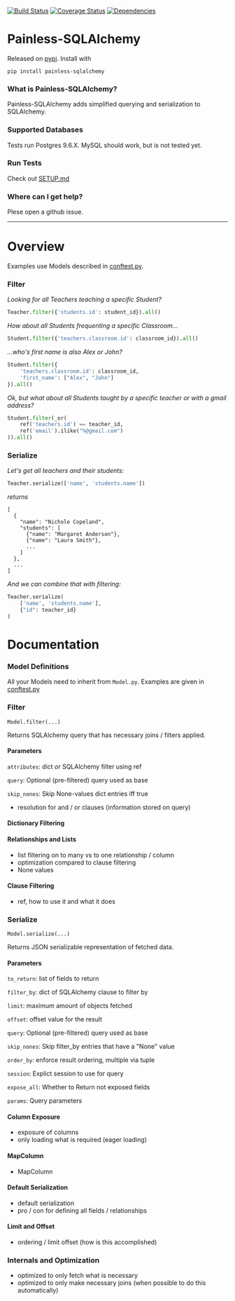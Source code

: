 [![Build Status](https://img.shields.io/travis/GetintheLoop/painless-sqlalchemy/master.svg)](https://travis-ci.org/GetintheLoop/painless-sqlalchemy)
[![Coverage Status](https://coveralls.io/repos/github/GetintheLoop/painless-sqlalchemy/badge.svg?branch=master)](https://coveralls.io/github/GetintheLoop/painless-sqlalchemy?branch=master)
[![Dependencies](https://pyup.io/repos/github/GetintheLoop/painless-sqlalchemy/shield.svg?t=1518818417448)](https://pyup.io)

# Painless-SQLAlchemy

Released on [pypi](https://pypi.python.org/pypi/Painless-SQLAlchemy). Install with

`pip install painless-sqlalchemy`

### What is Painless-SQLAlchemy?

Painless-SQLAlchemy adds simplified querying and serialization to SQLAlchemy.
     
### Supported Databases

Tests run Postgres 9.6.X. MySQL should work, but is not tested yet.

### Run Tests

Check out [SETUP.md](SETUP.md)

### Where can I get help?

Plese open a github issue.

---------------------

# Overview

Examples use Models described in [conftest.py](tests/conftest.py).

### Filter

*Looking for all Teachers teaching a specific Student?*
```python
Teacher.filter({'students.id': student_id}).all()
```

*How about all Students frequenting a specific Classroom...*
```python
Student.filter({'teachers.classroom.id': classroom_id}).all()
```

*...who's first name is also Alex or John?*
```python
Student.filter({
    'teachers.classroom.id': classroom_id,
    'first_name': ["Alex", "John"]
}).all()
```

*Ok, but what about all Students taught by
a specific teacher or with a gmail address?*

```python
Student.filter(_or(
    ref('teachers.id') == teacher_id,
    ref('email').ilike("%@gmail.com")
)).all()
```

### Serialize

*Let's get all teachers and their students:*
```python
Teacher.serialize(['name', 'students.name'])
```

*returns*
```
[
  {
    "name": "Nichole Copeland",
    "students": [
      {"name": "Margaret Anderson"},
      {"name": "Laura Smith"},
      ...
    ]
  },
  ...
]
```

*And we can combine that with filtering:*
```python
Teacher.serialize(
    ['name', 'students.name'],
    {"id": teacher_id}
)
```

# Documentation

### Model Definitions

All your Models need to inherit from `Model.py`. Examples are given in [conftest.py](tests/conftest.py)

### Filter

`Model.filter(...)`

Returns SQLAlchemy query that has necessary joins / filters applied.

#### Parameters

`attributes`: dict *or* SQLAlchemy filter using ref

`query`: Optional (pre-filtered) query used as base

`skip_nones`: Skip None-values dict entries iff true

- resolution for and / or clauses (information stored on query)

#### Dictionary Filtering

#### Relationships and Lists
- list filtering on to many vs to one relationship / column
- optimization compared to clause filtering
- None values

#### Clause Filtering

- ref, how to use it and what it does

### Serialize

`Model.serialize(...)`

Returns JSON serializable representation of fetched data.

#### Parameters

`to_return`: list of fields to return

`filter_by`: dict of SQLAlchemy clause to filter by

`limit`: maximum amount of objects fetched

`offset`: offset value for the result

`query`: Optional (pre-filtered) query used as base

`skip_nones`: Skip filter_by entries that have a "None" value

`order_by`: enforce result ordering, multiple via tuple

`session`: Explict session to use for query

`expose_all`: Whether to Return not exposed fields

`params`: Query parameters

#### Column Exposure
- exposure of columns
- only loading what is required (eager loading)

#### MapColumn
- MapColumn

#### Default Serialization
- default serialization
- pro / con for defining all fields / relationships

#### Limit and Offset
- ordering / limit offset (how is this accomplished)

### Internals and Optimization

- optimized to only fetch what is necessary
- optimized to only make necessary joins (when possible to do this automatically)